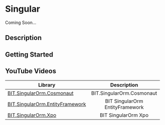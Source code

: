# Singular

Coming Soon...

## Description

## Getting Started

## YouTube Videos




| Library        | Description   |
| ------------- |:-------------:| 
|[BIT.SingularOrm.Cosmonaut](https://github.com/egarim/BitFrameWorks/tree/master/src/Singular/BIT.SingularOrm.Cosmonaut)      | BIT.SingularOrm.Cosmonaut|
|[BIT.SingularOrm.EntityFramework](https://github.com/egarim/BitFrameWorks/tree/master/src/Singular/BIT.SingularOrm.EntityFramework)      | BIT SingularOrm EntityFramework|
|[BIT.SingularOrm.Xpo](https://github.com/egarim/BitFrameWorks/tree/master/src/Singular/BIT.SingularOrm.Xpo)      | BIT SingularOrm Xpo|



